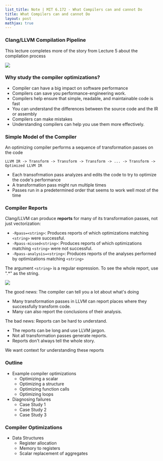 ```yaml
---
list_title: Note | MIT 6.172 - What Compilers can and cannot Do
title: What Compilers can and cannot Do
layout: post
mathjax: true
---
```


### Clang/LLVM Compilation Pipeline

This lecture completes more of the story from Lecture 5 about the compilation process

<img class="md-img-center" src="{{site.baseurl}}/assets/images/2021/08/perf-09-01.png">

### Why study the compiler optimizations?

- Compiler can have a big impact on software performance
- Compilers can save you performance-engineering work.
- Compilers help ensure that simple, readable, and maintainable code is fast
- You can understand the differences between the source code and the IR or assembly
- Compilers can make mistakes
- Understanding compilers can help you use them more effectively.

### Simple Model of the Compiler

An optimizing compiler performs a sequence of transformation passes on the code

```shell
LLVM IR -> Transform -> Transform -> Transform -> ... -> Transform -> Optimized LLVM IR
```

- Each transofrmation pass analyzes and edits the code to try to optimize the code's performance
- A transformation pass might run multiple times
- Passes run in a predetermined order that seems to work well most of the time

### Compiler Reports

Clang/LLVM can produce **reports** for many of its transformation passes, not just vectorization:

- `-Rpass=<string>`: Produces reports of which optimizations matching `<string>` were successful.
- `-Rpass-missed<string>`: Produces reports of which optimizations matching `<string>` were not successful.
- `-Rpass-analysis=<string>`: Produces reports of the analyses performed by optimizations matching `<string>`

The argument `<string>` is a regular expression. To see the whole report, use ".*" as the string.

<img class="md-img-center" src="{{site.baseurl}}/assets/images/2021/08/perf-09-02.png">

The good news: The compiler can tell you a lot about what's doing

- Many transformation passes in LLVM can report places where they successfully transform code.
- Many can also report the conclusions of their analysis.

The bad news: Reports can be hard to understand.

- The reports can be long and use LLVM jargon.
- Not all transformation passes generate reports.
- Reports don't always tell the whole story.

We want context for understanding these reports

### Outline

- Example compiler optimizations
    - Optimizing a scalar
    - Optimizing a structure
    - Optimizing function calls
    - Optimizing loops
- Diagnosing failures
    - Case Study 1
    - Case Study 2
    - Case Study 3

### Compiler Optimizations 

- Data Structures
    - Register allocation
    - Memory to registers
    - Scalar replacement of aggregates